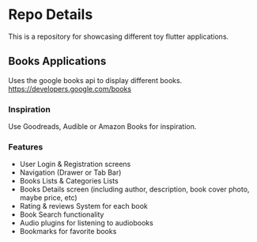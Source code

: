 # Repo Details
This is a repository for showcasing different toy flutter applications.

## Books Applications
Uses the google books api to display different books. https://developers.google.com/books

### Inspiration
Use Goodreads, Audible or Amazon Books for inspiration.

### Features
- User Login & Registration screens
- Navigation (Drawer or Tab Bar)
- Books Lists & Categories Lists
- Books Details screen (including author, description, book cover photo, maybe price, etc)
- Rating & reviews System for each book
- Book Search functionality
- Audio plugins for listening to audiobooks
- Bookmarks for favorite books
